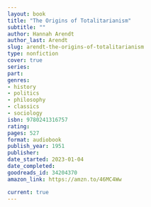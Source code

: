 ```yaml
---
layout: book
title: "The Origins of Totalitarianism"
subtitle: ""
author: Hannah Arendt
author_last: Arendt
slug: arendt-the-origins-of-totalitarianism
type: nonfiction
cover: true
series: 
part: 
genres:
- history
- politics
- philosophy
- classics
- sociology
isbn: 9780241316757
rating: 
pages: 527
format: audiobook
publish_year: 1951
publisher: 
date_started: 2023-01-04
date_completed: 
goodreads_id: 34204370
amazon_link: https://amzn.to/46MC4Ww

current: true
---
```

